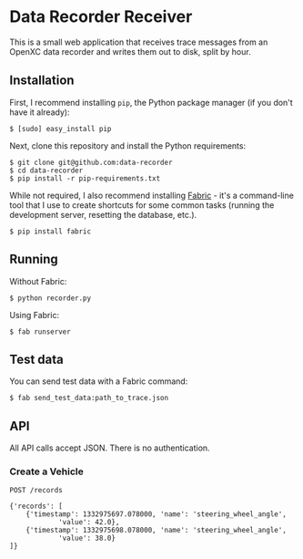 Data Recorder Receiver
================================

This is a small web application that receives trace messages from an OpenXC data
recorder and writes them out to disk, split by hour.

## Installation

First, I recommend installing `pip`, the Python package manager (if you don't
have it already):

    $ [sudo] easy_install pip

Next, clone this repository and install the Python requirements:

    $ git clone git@github.com:data-recorder
    $ cd data-recorder
    $ pip install -r pip-requirements.txt

While not required, I also recommend installing [Fabric][] - it's a command-line
tool that I use to create shortcuts for some common tasks (running the
development server, resetting the database, etc.).

    $ pip install fabric

[Fabric]: http://fabfile.org

## Running

Without Fabric:

    $ python recorder.py

Using Fabric:

    $ fab runserver

## Test data

You can send test data with a Fabric command:

    $ fab send_test_data:path_to_trace.json

## API

All API calls accept JSON. There is no authentication.

### Create a Vehicle

    POST /records

    {'records': [
        {'timestamp': 1332975697.078000, 'name': 'steering_wheel_angle',
                'value': 42.0},
        {'timestamp': 1332975698.078000, 'name': 'steering_wheel_angle',
                'value': 38.0}
    ]}
